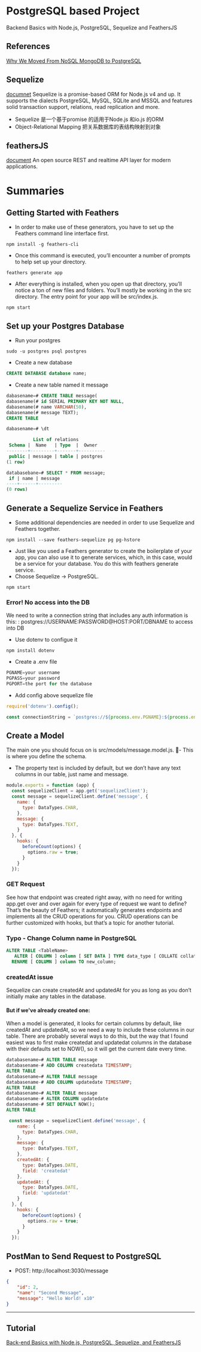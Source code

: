 # PostgreSQL based Project

Backend Basics with Node.js, PostgreSQL, Sequelize and FeathersJS

## References
[Why We Moved From NoSQL MongoDB to PostgreSQL](https://dzone.com/articles/why-we-moved-from-nosql-mongodb-to-postgresql)

## Sequelize
[documnet](http://docs.sequelizejs.com/manual/installation/usage.html#postgresql)
Sequelize is a promise-based ORM for Node.js v4 and up. It supports the dialects PostgreSQL, MySQL, SQLite and MSSQL and features solid transaction support, relations, read replication and more.

- Sequelize 是一个基于promise 的适用于Node.js 和io.js 的ORM
- Object-Relational Mapping 把关系数据库的表结构映射到对象

## feathersJS
[document](https://docs.feathersjs.com/api/readme.html)
An open source REST and realtime API layer for modern applications.




# Summaries
## Getting Started with Feathers
- In order to make use of these generators, you have to set up the Feathers command line interface first.
```
npm install -g feathers-cli
```
- Once this command is executed, you’ll encounter a number of prompts to help set up your directory. 
```
feathers generate app
```
- After everything is installed, when you open up that directory, you’ll notice a ton of new files and folders. You’ll mostly be working in the src directory. The entry point for your app will be src/index.js.

```
npm start
```

## Set up your Postgres Database
- Run your postgres
```
sudo -u postgres psql postgres
```
- Create a new database
```sql
CREATE DATABASE database name;
```
- Create a new table named it message
```sql
dabasename=# CREATE TABLE message(
dabasename(# id SERIAL PRIMARY KEY NOT NULL,
dabasename(# name VARCHAR(50),
dabasename(# message TEXT);
CREATE TABLE

dabasename=# \dt

          List of relations
 Schema |  Name   | Type  |  Owner
--------+---------+-------+----------
 public | message | table | postgres
(1 row)

databasebane=# SELECT * FROM message;
 if | name | message
----+------+---------
(0 rows)

```


## Generate a Sequelize Service in Feathers
- Some additional dependencies are needed in order to use Sequelize and Feathers together.
```
npm install --save feathers-sequelize pg pg-hstore
```
- Just like you used a Feathers generator to create the boilerplate of your app, you can also use it to generate services, which, in this case, would be a service for your database. You do this with feathers generate service.
- Choose Sequelize -> PostgreSQL.
```
npm start
```

### Error! No access into the DB
We need to write a connection string that includes any auth information is this: : postgres://USERNAME:PASSWORD@HOST:PORT/DBNAME to access into DB
- Use dotenv to configue it
```
npm install dotenv
```
- Create a .env file
```js
PGNAME=your username
PGPASS=your password
PGPORT=the port for the database
```
- Add config above sequelize file
```js
require('dotenv').config();

const connectionString = `postgres://${process.env.PGNAME}:${process.env.PGPASS}@localhost:${process.env.PGPORT}/postgres`
```

## Create a Model
The main one you should focus on is src/models/message.model.js.
- This is where you define the schema. 
- The property text is included by default, but we don’t have any text columns in our table, just name and message.
```js
module.exports = function (app) {
  const sequelizeClient = app.get('sequelizeClient');
  const message = sequelizeClient.define('message', {
    name: {
      type: DataTypes.CHAR,
    },
    message: {
      type: DataTypes.TEXT,
    }
  }, {
    hooks: {
      beforeCount(options) {
        options.raw = true;
      }
    }
  });
```

### GET Request
See how that endpoint was created right away, with no need for writing app.get over and over again for every type of request we want to define? That’s the beauty of Feathers; it automatically generates endpoints and implements all the CRUD operations for you. CRUD operations can be further customized with hooks, but that’s a topic for another tutorial.

### Typo - Change Column name in PostgreSQL
```sql
ALTER TABLE <TableName> 
   ALTER [ COLUMN ] column [ SET DATA ] TYPE data_type [ COLLATE collation ] [ USING expression ]
  RENAME [ COLUMN ] column TO new_column;
```

### createdAt issue
Sequelize can create createdAt and updatedAt for you as long as you don’t initially make any tables in the database.

#### But if we've already created one:

When a model is generated, it looks for certain columns by default, like createdAt and updatedAt, so we need a way to include these columns in our table. There are probably several ways to do this, but the way that I found easiest was to first make createdat and updatedat columns in the database with their defaults set to NOW(), so it will get the current date every time.

```sql
databasename=# ALTER TABLE message
databasename-# ADD COLUMN createdata TIMESTAMP;
ALTER TABLE
databasename=# ALTER TABLE message
databasename-# ADD COLUMN updatedate TIMESTAMP;
ALTER TABLE
databasename=# ALTER TABLE message
databasename-# ALTER COLUMN updatedate
databasename-# SET DEFAULT NOW();
ALTER TABLE
```

```js
 const message = sequelizeClient.define('message', {
    name: {
      type: DataTypes.CHAR,
    },
    message: {
      type: DataTypes.TEXT,
    },
    createdAt: {
      type: DataTypes.DATE,
      field: 'createdat'
    },
    updatedAt: {
      type: DataTypes.DATE,
      field: 'updatedat'
    }
  }, {
    hooks: {
      beforeCount(options) {
        options.raw = true;
      }
    }
  });
```

## PostMan to Send Request to PostgreSQL
- POST: http://localhost:3030/message
```json
{
	"id": 2,
	"name": "Second Message",
	"message": "Hello World! x10"
}
```




***

## Tutorial
[Back-end Basics with Node.js, PostgreSQL, Sequelize, and FeathersJS](https://blog.cloudboost.io/back-end-basics-with-node-js-postgresql-sequelize-and-feathersjs-7ed89b3cd353)

